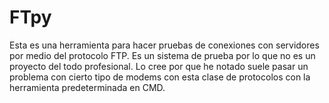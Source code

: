 # FTpy
Esta es una herramienta para hacer pruebas de conexiones con servidores por medio del protocolo FTP. Es un sistema de prueba por lo que no es un proyecto del todo profesional. Lo cree por que he notado suele pasar un problema con cierto tipo de modems con esta clase de protocolos con la herramienta predeterminada en CMD.

